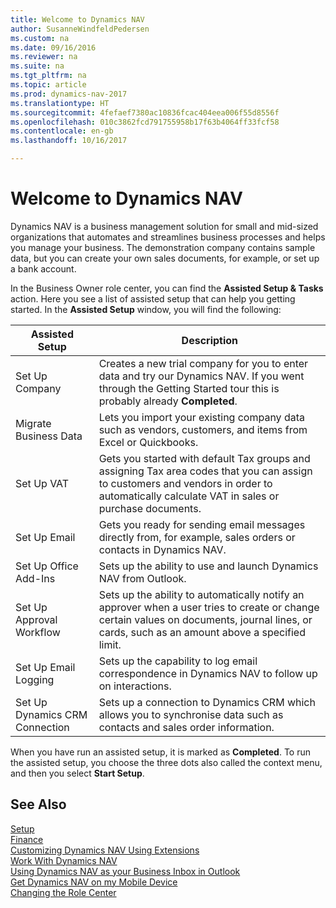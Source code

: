 ```yaml
---
title: Welcome to Dynamics NAV
author: SusanneWindfeldPedersen
ms.custom: na
ms.date: 09/16/2016
ms.reviewer: na
ms.suite: na
ms.tgt_pltfrm: na
ms.topic: article
ms.prod: dynamics-nav-2017
ms.translationtype: HT
ms.sourcegitcommit: 4fefaef7380ac10836fcac404eea006f55d8556f
ms.openlocfilehash: 010c3862fcd791755958b17f63b4064ff33fcf58
ms.contentlocale: en-gb
ms.lasthandoff: 10/16/2017

---
```


# <a name="welcome-to-dynamics-nav"></a>Welcome to Dynamics NAV

Dynamics NAV is a business management solution for small and mid-sized organizations that automates and streamlines business processes and helps you manage your business. The demonstration company contains sample data, but you can create your own sales documents, for example, or set up a bank account.  

In the Business Owner role center, you can find the **Assisted Setup & Tasks** action. Here you see a list of assisted setup that can help you getting started. In the **Assisted Setup** window, you will find the following:

|Assisted Setup           |Description                                                                                      |
|-------------------------|-------------------------------------------------------------------------------------------------|
|Set Up Company           |Creates a new trial company for you to enter data and try our Dynamics NAV. If you went through the Getting Started tour this is probably already **Completed**. |
|Migrate Business Data    |Lets you import your existing company data such as vendors, customers, and items from Excel or Quickbooks.|
|Set Up VAT         |Gets you started with default Tax groups and assigning Tax area codes that you can assign to customers and vendors in order to automatically calculate VAT in sales or purchase documents.|
|Set Up Email             |Gets you ready for sending email messages directly from, for example, sales orders or contacts in Dynamics NAV.|
|Set Up Office Add-Ins    |Sets up the ability to use and launch Dynamics NAV from Outlook.|
|Set Up Approval Workflow|Sets up the ability to automatically notify an approver when a user tries to create or change certain values on documents, journal lines, or cards, such as an amount above a specified limit.|
|Set Up Email Logging     |Sets up the capability to log email correspondence in Dynamics NAV to follow up on interactions.|
|Set Up Dynamics CRM Connection|Sets up a connection to Dynamics CRM which allows you to synchronise data such as contacts and sales order information.|

When you have run an assisted setup, it is marked as **Completed**. To run the assisted setup, you choose the three dots also called the context menu, and then you select **Start Setup**.


## <a name="see-also"></a>See Also
[Setup](setup.md)  
[Finance](finance.md)  
[Customizing Dynamics NAV Using Extensions](ui-extensions.md)  
[Work With Dynamics NAV](ui-work-product.md)  
[Using Dynamics NAV as your Business Inbox in Outlook](across-outlook.md)  
[Get Dynamics NAV on my Mobile Device](install-mobile-app.md)  
[Changing the Role Center](ui-change-role.md)  

